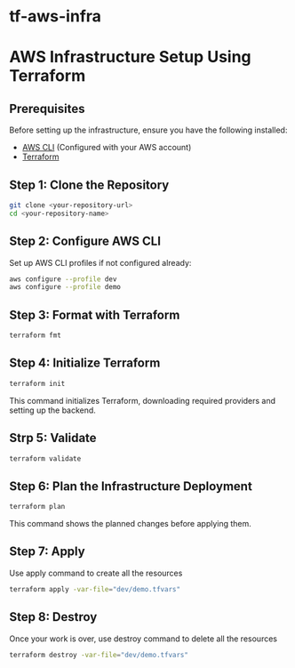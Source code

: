 # tf-aws-infra

# AWS Infrastructure Setup Using Terraform

## Prerequisites
Before setting up the infrastructure, ensure you have the following installed:

- [AWS CLI](https://aws.amazon.com/cli/) (Configured with your AWS account)
- [Terraform](https://developer.hashicorp.com/terraform/downloads)

## Step 1: Clone the Repository
```bash
git clone <your-repository-url>
cd <your-repository-name>
```

## Step 2: Configure AWS CLI
Set up AWS CLI profiles if not configured already:
```bash
aws configure --profile dev
aws configure --profile demo
```
## Step 3: Format with Terraform
```bash
terraform fmt
```

## Step 4: Initialize Terraform
```bash
terraform init
```
This command initializes Terraform, downloading required providers and setting up the backend.

## Strp 5: Validate
```bash
terraform validate
```

## Step 6: Plan the Infrastructure Deployment
```bash
terraform plan
```
This command shows the planned changes before applying them.

## Step 7: Apply
Use apply command to create all the resources
```bash
terraform apply -var-file="dev/demo.tfvars"
```

## Step 8: Destroy
Once your work is over, use destroy command to delete all the resources
```bash
terraform destroy -var-file="dev/demo.tfvars"
```